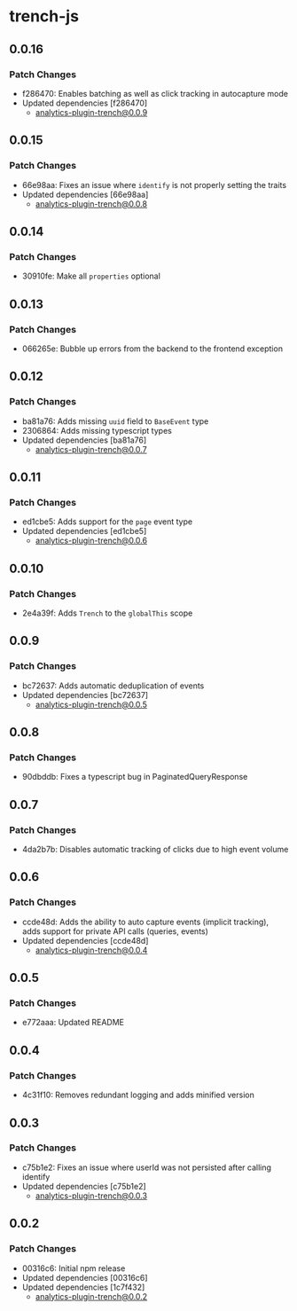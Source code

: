 # trench-js

## 0.0.16

### Patch Changes

- f286470: Enables batching as well as click tracking in autocapture mode
- Updated dependencies [f286470]
  - analytics-plugin-trench@0.0.9

## 0.0.15

### Patch Changes

- 66e98aa: Fixes an issue where `identify` is not properly setting the traits
- Updated dependencies [66e98aa]
  - analytics-plugin-trench@0.0.8

## 0.0.14

### Patch Changes

- 30910fe: Make all `properties` optional

## 0.0.13

### Patch Changes

- 066265e: Bubble up errors from the backend to the frontend exception

## 0.0.12

### Patch Changes

- ba81a76: Adds missing `uuid` field to `BaseEvent` type
- 2306864: Adds missing typescript types
- Updated dependencies [ba81a76]
  - analytics-plugin-trench@0.0.7

## 0.0.11

### Patch Changes

- ed1cbe5: Adds support for the `page` event type
- Updated dependencies [ed1cbe5]
  - analytics-plugin-trench@0.0.6

## 0.0.10

### Patch Changes

- 2e4a39f: Adds `Trench` to the `globalThis` scope

## 0.0.9

### Patch Changes

- bc72637: Adds automatic deduplication of events
- Updated dependencies [bc72637]
  - analytics-plugin-trench@0.0.5

## 0.0.8

### Patch Changes

- 90dbddb: Fixes a typescript bug in PaginatedQueryResponse

## 0.0.7

### Patch Changes

- 4da2b7b: Disables automatic tracking of clicks due to high event volume

## 0.0.6

### Patch Changes

- ccde48d: Adds the ability to auto capture events (implicit tracking), adds support for private API calls (queries, events)
- Updated dependencies [ccde48d]
  - analytics-plugin-trench@0.0.4

## 0.0.5

### Patch Changes

- e772aaa: Updated README

## 0.0.4

### Patch Changes

- 4c31f10: Removes redundant logging and adds minified version

## 0.0.3

### Patch Changes

- c75b1e2: Fixes an issue where userId was not persisted after calling identify
- Updated dependencies [c75b1e2]
  - analytics-plugin-trench@0.0.3

## 0.0.2

### Patch Changes

- 00316c6: Initial npm release
- Updated dependencies [00316c6]
- Updated dependencies [1c7f432]
  - analytics-plugin-trench@0.0.2
